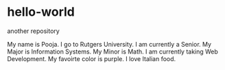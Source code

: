 # hello-world
another repository


My name is Pooja.
I go to Rutgers University.
I am currently a Senior.
My Major is Information Systems.
My Minor is Math.
I am currently taking Web Development.
My favoirte color is purple.
I love Italian food.
